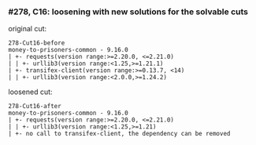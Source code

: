 ### #278, C16: loosening with new solutions for the solvable cuts
original cut:

```
278-Cut16-before
money-to-prisoners-common - 9.16.0
| +- requests(version range:>=2.20.0, <=2.21.0)
| | +- urllib3(version range:<1.25,>=1.21.1)
| +- transifex-client(version range:>=0.13.7, <14)
| | +- urllib3(version range:<2.0.0,>=1.24.2)
```




loosened cut:
```
278-Cut16-after
money-to-prisoners-common - 9.16.0
| +- requests(version range:>=2.20.0, <=2.21.0)
| | +- urllib3(version range:<1.25,>=1.21) 
| +- no call to transifex-client, the dependency can be removed
```


